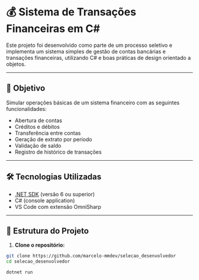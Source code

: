 # 💰 Sistema de Transações Financeiras em C#

Este projeto foi desenvolvido como parte de um processo seletivo e implementa um sistema simples de gestão de contas bancárias e transações financeiras, utilizando C# e boas práticas de design orientado a objetos.

---

## 📌 Objetivo

Simular operações básicas de um sistema financeiro com as seguintes funcionalidades:

- Abertura de contas
- Créditos e débitos
- Transferência entre contas
- Geração de extrato por período
- Validação de saldo
- Registro de histórico de transações

---

## 🛠️ Tecnologias Utilizadas

- [.NET SDK](https://dotnet.microsoft.com/download) (versão 6 ou superior)
- C# (console application)
- VS Code com extensão OmniSharp

--- 

## 🧠 Estrutura do Projeto

1. **Clone o repositório:**
```bash
git clone https://github.com/marcelo-mmdev/selecao_desenvolvedor
cd selecao_desenvolvedor

dotnet run
